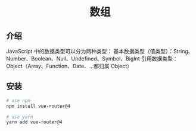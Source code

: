 <h1 align="center">数组</h1>

## 介绍

JavaScript 中的数据类型可以分为两种类型：
基本数据类型（值类型）：String、Number、Boolean、Null、Undefined、Symbol、BigInt
引用数据类型：Object（Array、Function、Date、...都归属 Object）

## 安装

```bash
# use npm
npm install vue-router@4

# use yarn
yarn add vue-router@4
```
